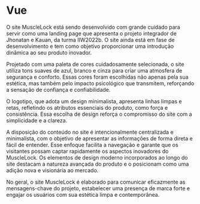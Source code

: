 # Vue
O site MuscleLock está sendo desenvolvido com grande cuidado para servir como uma landing page que apresenta o projeto integrador de Jhonatan e Kauan, da turma IIW2022b. O site ainda está em fase de desenvolvimento e tem como objetivo proporcionar uma introdução dinâmica ao seu produto inovador.

Projetado com uma paleta de cores cuidadosamente selecionada, o site utiliza tons suaves de azul, branco e cinza para criar uma atmosfera de segurança e conforto. Essas cores foram escolhidas não apenas pela sua estética, mas também pelo impacto psicológico que transmitem, reforçando a sensação de confiança e confiabilidade.

O logotipo, que adota um design minimalista, apresenta linhas limpas e retas, refletindo os atributos essenciais do produto, como força e consistência. Essa escolha de design reforça o compromisso do site com a simplicidade e a clareza.

A disposição do conteúdo no site é intencionalmente centralizada e minimalista, com o objetivo de apresentar as informações de forma direta e fácil de entender. Esse enfoque facilita a navegação e garante que os visitantes possam captar rapidamente os aspectos inovadores do MuscleLock. Os elementos de design moderno incorporados ao longo do site destacam a natureza avançada do produto e o posicionam como uma adição nova e visionária ao mercado.

No geral, o site MuscleLock é elaborado para comunicar eficazmente as mensagens-chave do projeto, estabelecer uma presença de marca forte e engajar os usuários com sua estética limpa e contemporânea.

